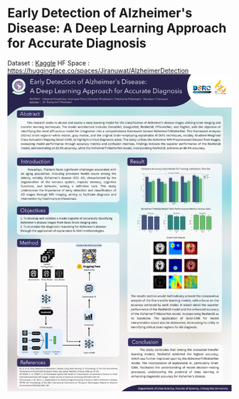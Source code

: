 # Early Detection of Alzheimer's Disease: A Deep Learning Approach for Accurate Diagnosis

Dataset : [Kaggle](https://www.kaggle.com/datasets/sachinkumar413/alzheimer-mri-dataset)
HF Space : https://huggingface.co/spaces/Jiranuwat/AlzheimerDetection
![Poster](./poster.png)